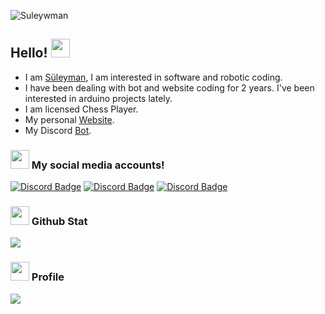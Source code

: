 <p align="left"> <img src="https://komarev.com/ghpvc/?username=sTheHunter&label=Profile%20views&color=ce3b56&style=flat" alt="Suleywman" /> </p>

## Hello! <img src="https://cdn.discordapp.com/emojis/730513541961875466.gif?size=96" width="30px">

- I am [Süleyman](https://discord.com/users/512316280129323022), I am interested in software and robotic coding.
- I have been dealing with bot and website coding for 2 years. I've been interested in arduino projects lately.
- I am licensed Chess Player.
- My personal [Website](https://www.suleywman.cf/).
- My Discord [Bot](https://discord.com/oauth2/authorize?client_id=842764627066617856&scope=bot%20applications.commands&permissions=1099780451582).

<h3><img src="https://cdn.discordapp.com/emojis/663699720257929236.webp?size=96&quality=lossless" width="30px"> My social media accounts!</h3>

[![Discord Badge](https://img.shields.io/badge/Discord%20-7289DA.svg?&amp;style=for-the-badge&amp;logo=discord&amp;logoColor=white)](https://discord.com/users/512316280129323022)
[![Discord Badge](https://img.shields.io/badge/Instagram%20-8a3ab9.svg?&amp;style=for-the-badge&amp;logo=instagram&amp;logoColor=white)](https://www.instagram.com/suleywman/)
[![Discord Badge](https://img.shields.io/badge/Twitter%20-1DA1F2.svg?&amp;style=for-the-badge&amp;logo=twitter&amp;logoColor=white)](https://twitter.com/suleywman)


<div >
<h3><img src="https://cdn.discordapp.com/emojis/735615640496504872.webp?size=96" width="30px"> Github Stat</h3>
   <a href="https://github.com/Suleywman" target="_blank">
      <img src="https://github-readme-stats.vercel.app/api/?username=Suleywman&show_icons=true&title_color=fff&icon_color=ffff00&text_color=9f9f9f&bg_color=151515">
   </a>
   
   <h3><img src="https://cdn.discordapp.com/emojis/657942852818436106.webp?size=96" width="30px"> Profile</h3>
   <a href="https://discord.com/users/512316280129323022" target="_blank">
      <img src="https://lanyard-profile-readme.vercel.app/api/512316280129323022">
   </a>
</div>
